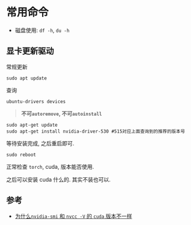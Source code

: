 # 常用命令

- 磁盘使用: `df -h`, `du -h`

## 显卡更新驱动

常规更新

```shell
sudo apt update
```


查询

```shell
ubuntu-drivers devices
```

> **不可`autoremove`, 不可`autoinstall`**

```shell
sudo apt-get update
sudo apt-get install nvidia-driver-530 #515对应上面查询到的推荐的版本号
```

等待安装完成, 之后重启即可.

```shell
sudo reboot
```

正常检查 `torch`, cuda, 版本能否使用. 

之后可以安装 cuda 什么的. 其实不装也可以. 


## 参考

- [为什么`nvidia-smi` 和 `nvcc -V` 的 `cuda` 版本不一样](https://www.zhihu.com/question/622711856/answer/3218272497)

